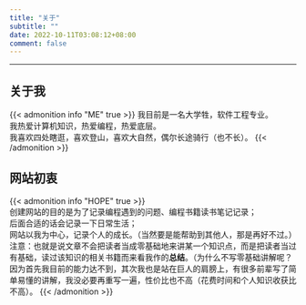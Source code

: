 ```yaml
---
title: "关于"
subtitle: ""
date: 2022-10-11T03:08:12+08:00
comment: false
---
```


<!-- When you set data `friends.yml` in `yourProject/data/` directory, it will be automatically loaded here. -->
---
<!-- You can define additional content below for this page. -->

## 关于我

{{< admonition info "ME" true >}}
我目前是一名大学牲，软件工程专业。  
我热爱计算机知识，热爱编程，热爱底层。  
我喜欢四处瞎逛，喜欢登山，喜欢大自然，偶尔长途骑行（也不长）。
{{< /admonition >}}

## 网站初衷

{{< admonition info "HOPE" true >}}  
创建网站的目的是为了记录编程遇到的问题、编程书籍读书笔记记录；  
后面合适的话会记录一下日常生活；    
网站以我为中心，记录个人的成长。（当然要是能帮助到其他人，那是再好不过。）  
注意：也就是说文章不会把读者当成零基础地来讲某一个知识点，而是把读者当过有基础，读过该知识的相关书籍而来看我作的**总结**。（为什么不写零基础讲解呢？因为首先我目前的能力达不到，其次我也是站在巨人的肩膀上，有很多前辈写了简单易懂的讲解，我没必要再重写一遍，性价比也不高（花费时间和个人知识收获比不高）。
{{< /admonition >}}

